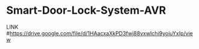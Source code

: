 # Smart-Door-Lock-System-AVR

LINK
#https://drive.google.com/file/d/1HAacxaXkPD3fwj88vxwIchi9yoiuYxIp/view
